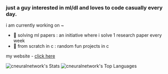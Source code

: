 ### just a guy interested in ml/dl and loves to code casually every day.

i am currently working on ~

- 🌱 solving ml papers : an initiative where i solve 1 research paper every week
- 🌱 from scratch in c : random fun projects in c

my website - [click here](https://cneuralnets.netlify.app/)

![cneuralnetwork's Stats](https://github-readme-stats.vercel.app/api?username=cneuralnetwork&theme=vue-dark&show_icons=true&hide_border=false&count_private=true)
![cneuralnetwork's Top Languages](https://github-readme-stats.vercel.app/api/top-langs/?username=cneuralnetwork&theme=vue-dark&show_icons=true&hide_border=false&layout=compact)
